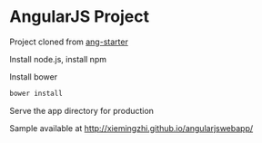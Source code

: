 # AngularJS Project

Project cloned from [ang-starter](https://github.com/mriverodorta/ang-starter/)

Install node.js, install npm

Install bower

```javascript
bower install
```

Serve the app directory for production

Sample available at http://xiemingzhi.github.io/angularjswebapp/



